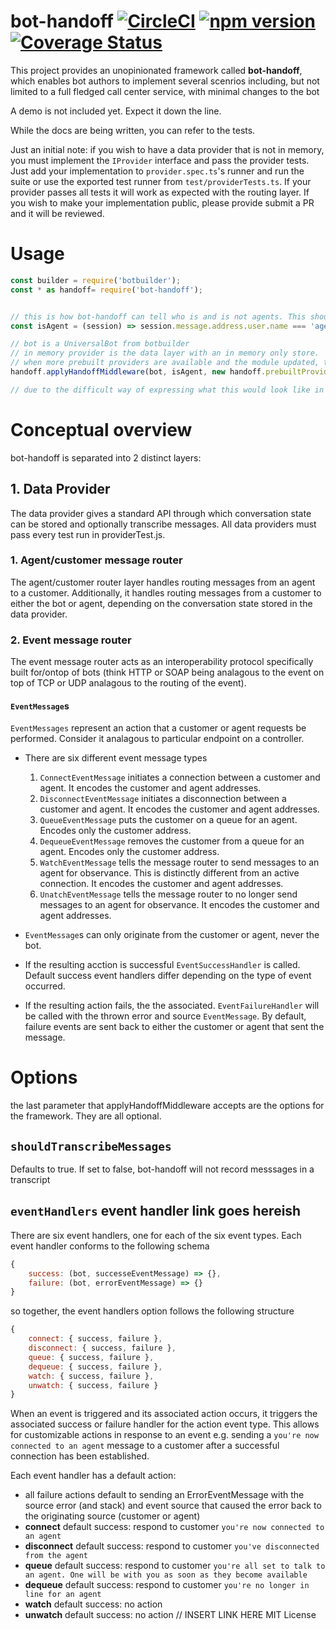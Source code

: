 # bot-handoff [![CircleCI](https://circleci.com/gh/microsoftly/Bot-HandOff.svg?style=shield)](https://circleci.com/gh/microsoftly/bot-handoff) [![npm version](https://badge.fury.io/js/bot-handoff.svg)](https://badge.fury.io/js/bot-handoff) [![Coverage Status](https://coveralls.io/repos/github/microsoftly/bot-handoff/badge.svg?branch=master)](https://coveralls.io/github/microsoftly/bot-handoff?branch=master)


This project provides an unopinionated framework called **bot-handoff**, which enables bot authors to implement several scenrios including, but not limited to a full fledged call center service, with minimal changes to the bot

A demo is not included yet. Expect it down the line.

While the docs are being written, you can refer to the tests.

Just an initial note: if you wish to have a data provider that is not in memory, you must implement the ```IProvider``` interface and pass the provider tests. Just add your implementation to ```provider.spec.ts```'s runner and run the suite or use the exported test runner from ```test/providerTests.ts```. If your provider passes all tests it will work as expected with the routing layer. If you wish to make your implementation public, please provide submit a PR and it will be reviewed.

# Usage
``` javascript
const builder = require('botbuilder');
const * as handoff= require('bot-handoff');


// this is how bot-handoff can tell who is and is not agents. This should be replaced with whatever business logic for determining agents is for your end. It can accept a promise for a return and wait for resolution before continuing execution
const isAgent = (session) => session.message.address.user.name === 'agent';

// bot is a UniversalBot from botbuilder
// in memory provider is the data layer with an in memory only store.
// when more prebuilt providers are available and the module updated, they will be available from the prebuiltProviders directory
handoff.applyHandoffMiddleware(bot, isAgent, new handoff.prebuiltProviders.InMemoryProvider(), { shouldTranscribeMessages: false})

// due to the difficult way of expressing what this would look like in an emulator, it is recommended that you look at the tests (either handoffMessageEvents.spec.ts or AgentHandoff.spec.ts) a clear way on how to trigger events such as, but not limited to connecting to an agent
```
# Conceptual overview
bot-handoff is separated into 2 distinct layers:
## 1. **Data Provider**
The data provider gives a standard API through which conversation state can be stored and optionally transcribe messages. All data providers must pass every test run in providerTest.js.
### 1. **Agent/customer message router**
The agent/customer router layer handles routing messages from an agent to a customer. Additionally, it handles routing messages from a customer to either the bot or agent, depending on the conversation state stored in the data provider.
### 2. **Event message router**
The event message router acts as an interoperability protocol specifically built for/ontop of bots (think HTTP or SOAP being analagous to the event on top of TCP or UDP analagous to the routing of the event). 
#### ```EventMessage```s
```EventMessages``` represent an action that a customer or agent requests be performed. Consider it analagous to particular endpoint on a controller.

* There are six different event message types

    1. ```ConnectEventMessage``` initiates a connection between a customer and agent. It encodes the customer and agent addresses.
    2. ```DisconnectEventMessage``` initiates a disconnection between a customer and agent. It encodes the customer and agent addresses.
    3. ```QueueEventMessage``` puts the customer on a queue for an agent. Encodes only the customer address.
    4. ```DequeueEventMessage``` removes the customer from a queue for an agent. Encodes only the customer address.
    5. ```WatchEventMessage``` tells the message router to send messages to an agent for observance. This is distinctly different from an active connection. It encodes the customer and agent addresses.
    6. ```UnatchEventMessage``` tells the message router to no longer send messages to an agent for observance.  It encodes the customer and agent addresses.
* ```EventMessage```s can only originate from the customer or agent, never the bot. 
* If the resulting acction is successful ```EventSuccessHandler``` is called. Default success event handlers differ depending on the type of event occurred.
* If the resulting action fails, the the associated. ```EventFailureHandler``` will be called with the thrown error and source ```EventMessage```. By default, failure events are sent back to either the customer or agent that sent the message. 

# Options
the last parameter that applyHandoffMiddleware accepts are the options for the framework. They are all optional.
## ```shouldTranscribeMessages```
Defaults to true. If set to false, bot-handoff will not record messsages in a transcript
## ```eventHandlers``` event handler link goes hereish
There are six event handlers, one for each of the six event types. Each event handler conforms to the following schema
```javascript
{
    success: (bot, successeEventMessage) => {},
    failure: (bot, errorEventMessage) => {}
}
```
so together, the event handlers option follows the following structure
```javascript
{
    connect: { success, failure },
    disconnect: { success, failure },
    queue: { success, failure },
    dequeue: { success, failure },
    watch: { success, failure },
    unwatch: { success, failure }
}
```
When an event is triggered and its associated action occurs, it triggers the associated success or failure handler for the action event type. This allows for customizable actions in response to an event e.g. sending a ```you're now connected to an agent``` message to a customer after a successful connection has been established.

Each event handler has a default action:
* all failure actions default to sending an ErrorEventMessage with the source error (and stack) and event source that caused the error back to the originating source (customer or agent)
* **connect** default success: respond to customer ```you're now connected to an agent```
* **disconnect** default success: respond to customer ```you've disconnected from the agent```
* **queue**  default success: respond to customer ```you're all set to talk to an agent. One will be with you as soon as they become available```
* **dequeue** default success: respond to customer ```you're no longer in line for an agent```
* **watch** default success: no action
* **unwatch** default success: no action
// INSERT LINK HERE
MIT License
